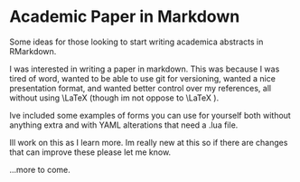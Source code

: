 # Academic Paper in Markdown
Some ideas for those looking to start writing academica abstracts in RMarkdown.


I was interested in writing a paper in markdown. This was because I was tired of word, wanted to be able to use git for versioning, wanted a nice presentation format, and wanted better control over my references, all without using \LaTeX (though im not oppose to \LaTeX ).

Ive included some examples of forms you can use for yourself both without anything extra and with YAML alterations that need a .lua file.

Ill work on this as I learn more. Im really new at this so if there are changes that can improve these please let me know.



...more to come.
